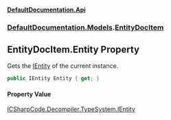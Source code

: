 #### [DefaultDocumentation.Api](index.md 'index')
### [DefaultDocumentation.Models](index.md#DefaultDocumentation.Models 'DefaultDocumentation.Models').[EntityDocItem](EntityDocItem.md 'DefaultDocumentation.Models.EntityDocItem')

## EntityDocItem.Entity Property

Gets the [IEntity](https://github.com/icsharpcode/ILSpy 'ICSharpCode.Decompiler.TypeSystem.IEntity') of the current instance.

```csharp
public IEntity Entity { get; }
```

#### Property Value
[ICSharpCode.Decompiler.TypeSystem.IEntity](https://docs.microsoft.com/en-us/dotnet/api/ICSharpCode.Decompiler.TypeSystem.IEntity 'ICSharpCode.Decompiler.TypeSystem.IEntity')